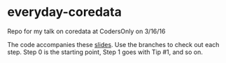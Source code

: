 # everyday-coredata
Repo for my talk on coredata at CodersOnly on 3/16/16

The code accompanies these [slides](https://speakerdeck.com/pzearfoss/everyday-coredata).  Use the branches to check out each step. Step 0 is the starting point, Step 1 goes with Tip #1, and so on.
